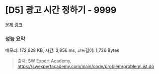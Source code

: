 # [D5] 광고 시간 정하기 - 9999 

[문제 링크](https://swexpertacademy.com/main/code/problem/problemDetail.do?contestProbId=AXIvPBC6aqUDFAXR) 

### 성능 요약

메모리: 172,628 KB, 시간: 3,856 ms, 코드길이: 1,736 Bytes



> 출처: SW Expert Academy, https://swexpertacademy.com/main/code/problem/problemList.do